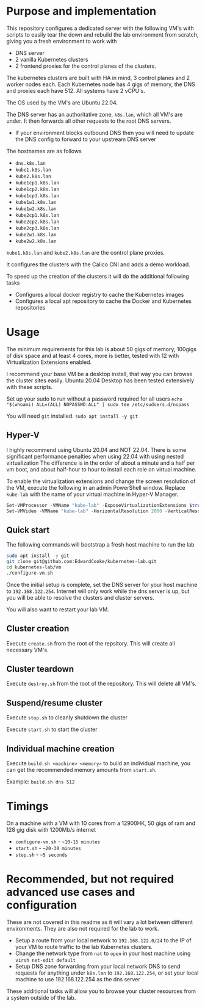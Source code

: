# Purpose and implementation
This repository configures a dedicated server with the following VM's with scripts to easily tear the down and rebuild the lab environment from scratch, giving you a fresh environment to work with

* DNS server
* 2 vanilla Kubernetes clusters
* 2 frontend proxies for the control planes of the clusters.

The kubernetes clusters are built with HA in mind, 3 control planes and 2 worker nodes each. Each Kubernetes node has 4 gigs of memory, the DNS and proxies each have 512. All systems have 2 vCPU's.

The OS used by the VM's are Ubuntu 22.04.

The DNS server has an authoritative zone, `k8s.lan`, which all VM's are under. It then forwards all other requests to the root DNS servers.
* If your environment blocks outbound DNS then you will need to update the DNS config to forward to your upstream DNS server

The hostnames are as follows
* `dns.k8s.lan`
* `kube1.k8s.lan`
* `kube2.k8s.lan`
* `kube1cp1.k8s.lan`
* `kube1cp2.k8s.lan`
* `kube1cp3.k8s.lan`
* `kube1w1.k8s.lan`
* `kube1w2.k8s.lan`
* `kube2cp1.k8s.lan`
* `kube2cp2.k8s.lan`
* `kube2cp3.k8s.lan`
* `kube2w1.k8s.lan`
* `kube2w2.k8s.lan`

`kube1.k8s.lan` and `kube2.k8s.lan` are the control plane proxies.

It configures the clusters with the Calico CNI and adds a demo workload.

To speed up the creation of the clusters it will do the additional following tasks
* Configures a local docker registry to cache the Kubernetes images
* Configures a local apt repository to cache the Docker and Kubernetes repositories

# Usage
The minimum requirements for this lab is about 50 gigs of memory, 100gigs of disk space and at least 4 cores, more is better, tested with 12 with Virtualization Extensions enabled.

I recommend your base VM be a desktop install, that way you can browse the cluster sites easily. Ubuntu 20.04 Desktop has been tested extensively with these scripts.

Set up your sudo to run without a password required for all users `echo "$(whoami) ALL=(ALL) NOPASSWD:ALL" | sudo tee /etc/sudoers.d/nopass`

You will need `git` installed. `sudo apt install -y git`

## Hyper-V

I highly recommend using Ubuntu 20.04 and NOT 22.04. There is some significant performance penalties when using 22.04 with using nested virtualization The difference is in the order of about a minute and a half per vm boot, and about half-hour to hour to install each role on virtual machine.

To enable the virtualization extensions and change the screen resolution of the VM, execute the following in an admin PowerShell window. Replace `kube-lab` with the name of your virtual machine in Hyper-V Manager.

```powershell
Set-VMProcessor -VMName "kube-lab" -ExposeVirtualizationExtensions $true
Set-VMVideo -VMName "kube-lab" -HorizontalResolution 2000 -VerticalResolution 1500 -ResolutionType Single
```

## Quick start
The following commands will bootstrap a fresh host machine to run the lab

```bash
sudo apt install -y git
git clone git@github.com:EdwardCooke/kubernetes-lab.git
cd kubernetes-lab/vm
./configure-vm.sh
```

Once the initial setup is complete, set the DNS server for your host machine to `192.168.122.254`. Internet will only work while the dns server is up, but you will be able to resolve the clusters and cluster servers.

You will also want to restart your lab VM.

## Cluster creation
Execute `create.sh` from the root of the repsitory. This will create all necessary VM's.

## Cluster teardown
Execute `destroy.sh` from the root of the repository. This will delete all VM's.

## Suspend/resume cluster
Execute `stop.sh` to cleanly shutdown the cluster

Execute `start.sh` to start the cluster

## Individual machine creation
Execute `build.sh <machine> <memory>` to build an individual machine, you can get the recommended memory amounts from `start.sh`.

Example: `build.sh dns 512`

# Timings
On a machine with a VM with 10 cores from a 12900HK, 50 gigs of ram and 128 gig disk with 1200Mb/s internet
* `configure-vm.sh` - `~10-15 minutes`
* `start.sh` - `~20-30 minutes`
* `stop.sh` - `~5 seconds`

# Recommended, but not required advanced use cases and configuration
These are not covered in this readme as it will vary a lot between different environments. They are also not required for the lab to work.

* Setup a route from your local network to `192.168.122.0/24` to the IP of your VM to route traffic to the lab Kubernetes clusters.
* Change the network type from `nat` to `open` in your host machine using `virsh net-edit default`
* Setup DNS zone forwarding from your local network DNS to send requests for anything under `k8s.lan` to `192.168.122.254`, or set your local machine to use 192.168.122.254 as the dns server

These additional tasks will allow you to browse your cluster resources from a system outside of the lab.
